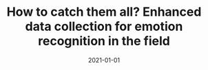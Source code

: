 ---
# Documentation: https://wowchemy.com/docs/managing-content/

title: How to catch them all? Enhanced data collection for emotion recognition in
  the field
subtitle: ''
summary: ''
authors:
- dziezyc
- Joanna Komoszyńska
- saganowski
- Magda Boruch
- Jakub Dziwiński
- Katarzyna Jabłońska
- Dominika Kunc
- kazienko
tags: []
categories: []
date: '2021-01-01'
lastmod: 2022-10-07T05:43:29Z
featured: false
draft: false

# Featured image
# To use, add an image named `featured.jpg/png` to your page's folder.
# Focal points: Smart, Center, TopLeft, Top, TopRight, Left, Right, BottomLeft, Bottom, BottomRight.
image:
  caption: ''
  focal_point: ''
  preview_only: false

# Projects (optional).
#   Associate this post with one or more of your projects.
#   Simply enter your project's folder or file name without extension.
#   E.g. `projects = ["internal-project"]` references `content/project/deep-learning/index.md`.
#   Otherwise, set `projects = []`.
projects: []
publishDate: '2022-10-07T05:43:28.349517Z'
publication_types:
- '1'
abstract: ''
publication: '*2021 IEEE International Conference on Pervasive Computing and Communications
  Workshops and other Affiliated Events (PerCom Workshops) : 22-26 March 2021, Kassel,
  Germany.*'
doi: 10.1109/PerComWorkshops51409.2021.9431143
---
